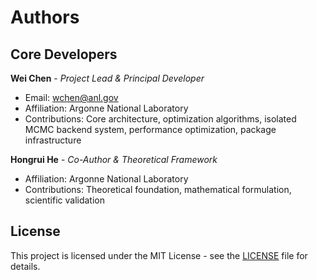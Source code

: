 Authors
=======

Core Developers
----------------

**Wei Chen** - *Project Lead & Principal Developer*
- Email: wchen@anl.gov
- Affiliation: Argonne National Laboratory
- Contributions: Core architecture, optimization algorithms, isolated MCMC backend system, performance optimization, package infrastructure

**Hongrui He** - *Co-Author & Theoretical Framework*
- Affiliation: Argonne National Laboratory  
- Contributions: Theoretical foundation, mathematical formulation, scientific validation

## License

This project is licensed under the MIT License - see the [LICENSE](LICENSE) file for details.